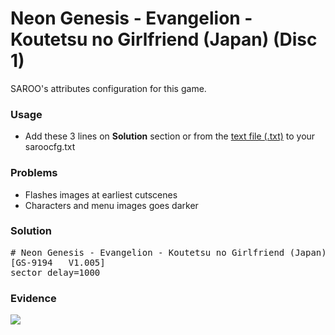 # Neon Genesis - Evangelion - Koutetsu no Girlfriend (Japan) (Disc 1)

SAROO's attributes configuration for this game.

### Usage

- Add these 3 lines on **Solution** section or from the [text file (.txt)](./config.txt) to your saroocfg.txt

### Problems

- Flashes images at earliest cutscenes
- Characters and menu images goes darker

### Solution

<pre># Neon Genesis - Evangelion - Koutetsu no Girlfriend (Japan) (Disc 1)
[GS-9194   V1.005]
sector_delay=1000</pre>

### Evidence

[![](https://img.youtube.com/vi/xLka8LG2mEo/0.jpg)](https://youtu.be/xLka8LG2mEo)
